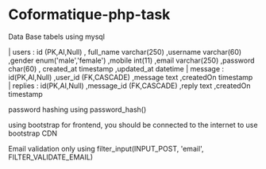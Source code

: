 # Coformatique-php-task

Data Base tabels using mysql

| users :    id (PK,AI,Null)  , full_name varchar(250)  ,username  varchar(60) ,gender  enum('male','female')  ,mobile  int(11)  ,email   varchar(250)    ,password  char(60) ,  created_at timestamp  ,updated_at datetime
| message : id(PK,AI,Null)  ,user_id (FK,CASCADE) ,message text ,createdOn timestamp      
| replies :   id(PK,AI,Null)   ,message_id (FK,CASCADE)  ,reply text ,createdOn timestamp     



password hashing using password_hash()

using bootstrap for frontend, you should be connected to the internet to use bootstrap CDN 

Email validation only using filter_input(INPUT_POST, 'email', FILTER_VALIDATE_EMAIL)

